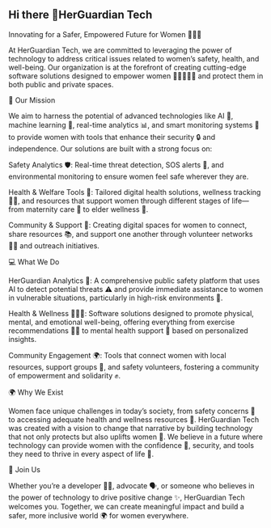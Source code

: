 ## Hi there 👋HerGuardian Tech
Innovating for a Safer, Empowered Future for Women 👩‍💻🚀

At HerGuardian Tech, we are committed to leveraging the power of technology to address critical issues related to women’s safety, health, and well-being. Our organization is at the forefront of creating cutting-edge software solutions designed to empower women 👩‍🦰👩🏽‍💼 and protect them in both public and private spaces.

🌟 Our Mission

We aim to harness the potential of advanced technologies like AI 🤖, machine learning 🧠, real-time analytics 📊, and smart monitoring systems 📡 to provide women with tools that enhance their security 🔒 and independence. Our solutions are built with a strong focus on:

Safety Analytics 🛡️: Real-time threat detection, SOS alerts 🚨, and environmental monitoring to ensure women feel safe wherever they are.

Health & Welfare Tools 🏥: Tailored digital health solutions, wellness tracking 🧘‍♀️, and resources that support women through different stages of life—from maternity care 🤰 to elder wellness 👵.

Community & Support 🤝: Creating digital spaces for women to connect, share resources 📚, and support one another through volunteer networks 🦸‍♀️ and outreach initiatives.


💻 What We Do

HerGuardian Analytics 📡: A comprehensive public safety platform that uses AI to detect potential threats ⚠️ and provide immediate assistance to women in vulnerable situations, particularly in high-risk environments 🌆.

Health & Wellness 🧘‍♀️💡: Software solutions designed to promote physical, mental, and emotional well-being, offering everything from exercise recommendations 🏃‍♀️ to mental health support 🧠 based on personalized insights.

Community Engagement 🌍: Tools that connect women with local resources, support groups 💬, and safety volunteers, fostering a community of empowerment and solidarity ✊.


🌍 Why We Exist

Women face unique challenges in today’s society, from safety concerns 🛑 to accessing adequate health and wellness resources 🌸. HerGuardian Tech was created with a vision to change that narrative by building technology that not only protects but also uplifts women 🌺. We believe in a future where technology can provide women with the confidence 💪, security, and tools they need to thrive in every aspect of life 🌈.

🤝 Join Us

Whether you’re a developer 👩‍💻, advocate 🗣️, or someone who believes in the power of technology to drive positive change ✨, HerGuardian Tech welcomes you. Together, we can create meaningful impact and build a safer, more inclusive world 🌍 for women everywhere.

